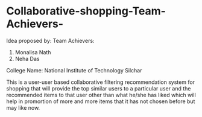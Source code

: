 # Collaborative-shopping-Team-Achievers-

Idea proposed by:
Team Achievers:
1) Monalisa Nath 
2) Neha Das

College Name: National Institute of Technology Silchar

This is a user-user based collaborative filtering recommendation system for shopping that will provide  the top similar users to a particular user and the recommended items to that user other than what he/she has liked which will help in promortion of more and more items that it has not chosen before but may like now.
